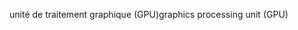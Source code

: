 <span data-ttu-id="5aee3-101">unité de traitement graphique (GPU)</span><span class="sxs-lookup"><span data-stu-id="5aee3-101">graphics processing unit (GPU)</span></span>